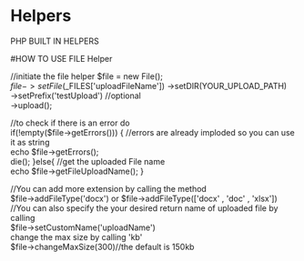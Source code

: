 # Helpers
PHP BUILT IN HELPERS

#HOW TO USE FILE Helper

//initiate the file helper
$file = new File();
<br/>
$file->setFile($_FILES['uploadFileName'])
->setDIR(YOUR_UPLOAD_PATH) <br/>
->setPrefix('testUpload') //optional<br/>
->upload();

//to check if there is an error do 
<br/>
if(!empty($file->getErrors())) {
 //errors are already imploded so you can use it as string<br/>
 echo $file->getErrors();<br/>
 die();
}else{
  //get the uploaded File name<br/>
  echo $file->getFileUploadName();
}<br/>

//You can add more extension by calling the method<br/>
$file->addFileType('docx') or $file->addFileType(['docx' , 'doc' , 'xlsx'])
//You can also specify the your desired return name of uploaded file by calling
<br/>
$file->setCustomName('uploadName')
<br/>
change the max size by calling 'kb'
<br/>
$file->changeMaxSize(300)//the default is 150kb
